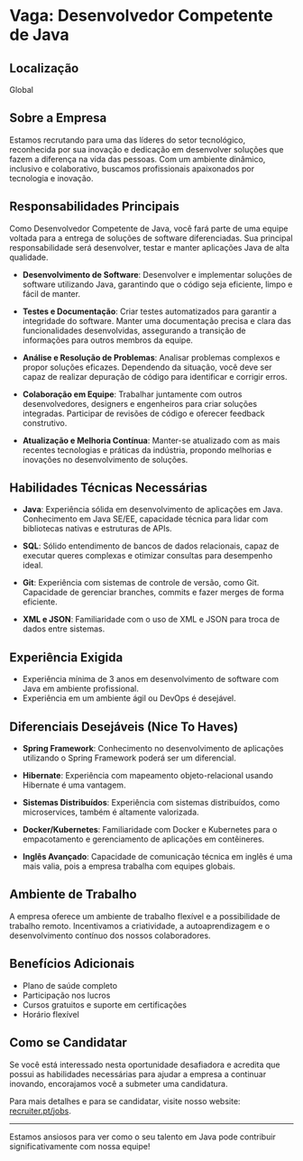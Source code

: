 
# Vaga: Desenvolvedor Competente de Java

## Localização
Global

## Sobre a Empresa
Estamos recrutando para uma das líderes do setor tecnológico, reconhecida por sua inovação e dedicação em desenvolver soluções que fazem a diferença na vida das pessoas. Com um ambiente dinâmico, inclusivo e colaborativo, buscamos profissionais apaixonados por tecnologia e inovação.

## Responsabilidades Principais
Como Desenvolvedor Competente de Java, você fará parte de uma equipe voltada para a entrega de soluções de software diferenciadas. Sua principal responsabilidade será desenvolver, testar e manter aplicações Java de alta qualidade. 

- **Desenvolvimento de Software**: Desenvolver e implementar soluções de software utilizando Java, garantindo que o código seja eficiente, limpo e fácil de manter.
  
- **Testes e Documentação**: Criar testes automatizados para garantir a integridade do software. Manter uma documentação precisa e clara das funcionalidades desenvolvidas, assegurando a transição de informações para outros membros da equipe.

- **Análise e Resolução de Problemas**: Analisar problemas complexos e propor soluções eficazes. Dependendo da situação, você deve ser capaz de realizar depuração de código para identificar e corrigir erros.

- **Colaboração em Equipe**: Trabalhar juntamente com outros desenvolvedores, designers e engenheiros para criar soluções integradas. Participar de revisões de código e oferecer feedback construtivo.

- **Atualização e Melhoria Contínua**: Manter-se atualizado com as mais recentes tecnologias e práticas da indústria, propondo melhorias e inovações no desenvolvimento de soluções.

## Habilidades Técnicas Necessárias

- **Java**: Experiência sólida em desenvolvimento de aplicações em Java. Conhecimento em Java SE/EE, capacidade técnica para lidar com bibliotecas nativas e estruturas de APIs.

- **SQL**: Sólido entendimento de bancos de dados relacionais, capaz de executar queres complexas e otimizar consultas para desempenho ideal.

- **Git**: Experiência com sistemas de controle de versão, como Git. Capacidade de gerenciar branches, commits e fazer merges de forma eficiente.

- **XML e JSON**: Familiaridade com o uso de XML e JSON para troca de dados entre sistemas.

## Experiência Exigida
- Experiência mínima de 3 anos em desenvolvimento de software com Java em ambiente profissional.
- Experiência em um ambiente ágil ou DevOps é desejável.

## Diferenciais Desejáveis (Nice To Haves)
- **Spring Framework**: Conhecimento no desenvolvimento de aplicações utilizando o Spring Framework poderá ser um diferencial.

- **Hibernate**: Experiência com mapeamento objeto-relacional usando Hibernate é uma vantagem.

- **Sistemas Distribuídos**: Experiência com sistemas distribuídos, como microservices, também é altamente valorizada.

- **Docker/Kubernetes**: Familiaridade com Docker e Kubernetes para o empacotamento e gerenciamento de aplicações em contêineres.

- **Inglês Avançado**: Capacidade de comunicação técnica em inglês é uma mais valia, pois a empresa trabalha com equipes globais.

## Ambiente de Trabalho 
A empresa oferece um ambiente de trabalho flexível e a possibilidade de trabalho remoto. Incentivamos a criatividade, a autoaprendizagem e o desenvolvimento contínuo dos nossos colaboradores.

## Benefícios Adicionais
- Plano de saúde completo
- Participação nos lucros
- Cursos gratuitos e suporte em certificações
- Horário flexível

## Como se Candidatar
Se você está interessado nesta oportunidade desafiadora e acredita que possui as habilidades necessárias para ajudar a empresa a continuar inovando, encorajamos você a submeter uma candidatura.

Para mais detalhes e para se candidatar, visite nosso website: [recruiter.pt/jobs](https://recruiter.pt/jobs).

---

Estamos ansiosos para ver como o seu talento em Java pode contribuir significativamente com nossa equipe!
